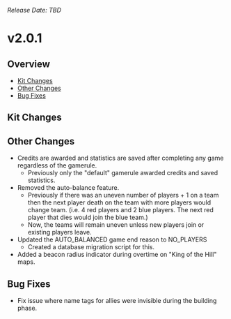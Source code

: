 _Release Date: TBD_

# v2.0.1

## Overview

- [Kit Changes](#kit-changes)
- [Other Changes](#other-changes)
- [Bug Fixes](#bug-fixes)

## Kit Changes

## Other Changes

- Credits are awarded and statistics are saved after completing any game regardless of the gamerule.
  - Previously only the "default" gamerule awarded credits and saved statistics.
- Removed the auto-balance feature.
  - Previously if there was an uneven number of players + 1 on a team then the next player death on the team with more players would change team. (i.e. 4 red players and 2 blue players. The next red player that dies would join the blue team.)
  - Now, the teams will remain uneven unless new players join or existing players leave.
- Updated the AUTO_BALANCED game end reason to NO_PLAYERS
  - Created a database migration script for this.
- Added a beacon radius indicator during overtime on "King of the Hill" maps.

## Bug Fixes

- Fix issue where name tags for allies were invisible during the building phase.
